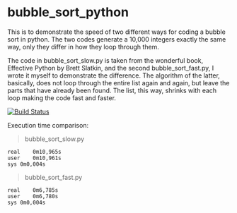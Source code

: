 # bubble_sort_python

This is to demonstrate the speed of two different ways for coding a bubble sort in python. The two codes generate a 10,000 integers exactly the same way, only they differ in how they loop through them. 

The code in bubble_sort_slow.py is taken from the wonderful book, Effective Python by Brett Slatkin, and the second bubble_sort_fast.py, I wrote it myself to demonstrate the difference. The algorithm of the latter, basically, does not loop through the entire list again and again, but leave the parts that have already been found. The list, this way, shrinks with each loop making the code fast and faster. 

[![Build Status](https://travis-ci.com/BalenMars/bubble_sort_python.svg?branch=main)](https://travis-ci.com/BalenMars/bubble_sort_python)

Execution time comparison:

> bubble_sort_slow.py
```
real	0m10,965s
user	0m10,961s
sys	0m0,004s
```

> bubble_sort_fast.py
```
real	0m6,785s
user	0m6,780s
sys	0m0,004s
```
